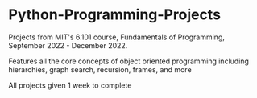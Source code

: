 # Python-Programming-Projects
Projects from MIT's 6.101 course, Fundamentals of Programming, September 2022 - December 2022.

Features all the core concepts of object oriented programming including hierarchies, graph search, recursion, frames, and more

All projects given 1 week to complete
